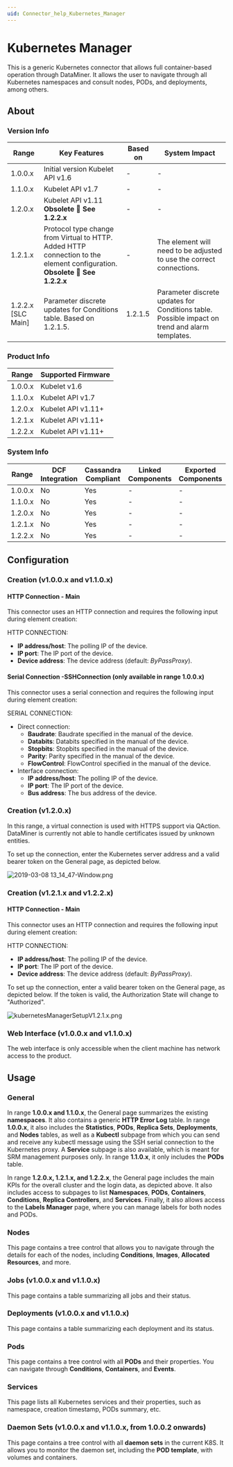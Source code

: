 ```yaml
---
uid: Connector_help_Kubernetes_Manager
---
```


# Kubernetes Manager

This is a generic Kubernetes connector that allows full container-based operation through DataMiner. It allows the user to navigate through all Kubernetes namespaces and consult nodes, PODs, and deployments, among others.

## About

### Version Info

| **Range**            | **Key Features**                                                                                                         | **Based on** | **System Impact**                                                                              |
|----------------------|--------------------------------------------------------------------------------------------------------------------------|--------------|------------------------------------------------------------------------------------------------|
| 1.0.0.x              | Initial version Kubelet API v1.6                                                                                         | \-           | \-                                                                                             |
| 1.1.0.x              | Kubelet API v1.7                                                                                                         | \-           | \-                                                                                             |
| 1.2.0.x              | Kubelet API v1.11 **Obsolete  See 1.2.2.x**                                                                              | \-           | \-                                                                                             |
| 1.2.1.x              | Protocol type change from Virtual to HTTP. Added HTTP connection to the element configuration. **Obsolete  See 1.2.2.x** | \-           | The element will need to be adjusted to use the correct connections.                           |
| 1.2.2.x \[SLC Main\] | Parameter discrete updates for Conditions table. Based on 1.2.1.5.                                                       | 1.2.1.5      | Parameter discrete updates for Conditions table. Possible impact on trend and alarm templates. |

### Product Info

| Range     | Supported Firmware     |
|-----------|------------------------|
| 1.0.0.x   | Kubelet v1.6           |
| 1.1.0.x   | Kubelet API v1.7       |
| 1.2.0.x   | Kubelet API v1.11+     |
| 1.2.1.x   | Kubelet API v1.11+     |
| 1.2.2.x   | Kubelet API v1.11+     |

### System Info

| Range     | DCF Integration     | Cassandra Compliant     | Linked Components     | Exported Components     |
|-----------|---------------------|-------------------------|-----------------------|-------------------------|
| 1.0.0.x   | No                  | Yes                     | \-                    | \-                      |
| 1.1.0.x   | No                  | Yes                     | \-                    | \-                      |
| 1.2.0.x   | No                  | Yes                     | \-                    | \-                      |
| 1.2.1.x   | No                  | Yes                     | \-                    | \-                      |
| 1.2.2.x   | No                  | Yes                     | \-                    | \-                      |

## Configuration

### Creation (v1.0.0.x and v1.1.0.x)

#### HTTP Connection - Main

This connector uses an HTTP connection and requires the following input during element creation:

HTTP CONNECTION:

- **IP address/host**: The polling IP of the device.
- **IP port**: The IP port of the device.
- **Device address**: The device address (default: *ByPassProxy*).

#### Serial Connection -SSHConnection (only available in range 1.0.0.x)

This connector uses a serial connection and requires the following input during element creation:

SERIAL CONNECTION:

- Direct connection:
  - **Baudrate**: Baudrate specified in the manual of the device.
  - **Databits**: Databits specified in the manual of the device.
  - **Stopbits**: Stopbits specified in the manual of the device.
  - **Parity**: Parity specified in the manual of the device.
  - **FlowControl**: FlowControl specified in the manual of the device.
- Interface connection:
  - **IP address/host**: The polling IP of the device.
  - **IP port**: The IP port of the device.
  - **Bus address**: The bus address of the device.

### Creation (v1.2.0.x)

In this range, a virtual connection is used with HTTPS support via QAction. DataMiner is currently not able to handle certificates issued by unknown entities.

To set up the connection, enter the Kubernetes server address and a valid bearer token on the General page, as depicted below.

![2019-03-08 13_14_47-Window.png](~/connector/images/Kubernetes_Manager_2019-03-08_13_14_47-Window.png)

### Creation (v1.2.1.x and v1.2.2.x)

#### HTTP Connection - Main

This connector uses an HTTP connection and requires the following input during element creation:

HTTP CONNECTION:

- **IP address/host**: The polling IP of the device.
- **IP port**: The IP port of the device.
- **Device address**: The device address (default: *ByPassProxy*).

To set up the connection, enter a valid bearer token on the General page, as depicted below. If the token is valid, the Authorization State will change to "Authorized".

![kubernetesManagerSetupV1.2.1.x.png](~/connector/images/Kubernetes_Manager_kubernetesManagerSetupV1.2.1.x.png)

### Web Interface (v1.0.0.x and v1.1.0.x)

The web interface is only accessible when the client machine has network access to the product.

## Usage

### General

In range **1.0.0.x and 1.1.0.x**, the General page summarizes the existing **namespaces**. It also contains a generic **HTTP Error Log** table. In range **1.0.0.x**, it also includes the **Statistics**, **PODs**, **Replica Sets**, **Deployments**, and **Nodes** tables, as well as a **Kubectl** subpage from which you can send and receive any kubectl message using the SSH serial connection to the Kubernetes proxy. A **Service** subpage is also available, which is meant for SRM management purposes only. In range **1.1.0.x**, it only includes the **PODs** table.

In range **1.2.0.x, 1.2.1.x, and 1.2.2.x**, the General page includes the main KPIs for the overall cluster and the login data, as depicted above. It also includes access to subpages to list **Namespaces**, **PODs**, **Containers**, **Conditions**, **Replica Controllers**, and **Services**. Finally, it also allows access to the **Labels Manager** page, where you can manage labels for both nodes and PODs.

### Nodes

This page contains a tree control that allows you to navigate through the details for each of the nodes, including **Conditions**, **Images**, **Allocated Resources**, and more.

### Jobs (v1.0.0.x and v1.1.0.x)

This page contains a table summarizing all jobs and their status.

### Deployments (v1.0.0.x and v1.1.0.x)

This page contains a table summarizing each deployment and its status.

### Pods

This page contains a tree control with all **PODs** and their properties. You can navigate through **Conditions**, **Containers**, and **Events**.

### Services

This page lists all Kubernetes services and their properties, such as namespace, creation timestamp, PODs summary, etc.

### Daemon Sets (v1.0.0.x and v1.1.0.x, from 1.0.0.2 onwards)

This page contains a tree control with all **daemon sets** in the current K8S. It allows you to monitor the daemon set, including the **POD template**, with volumes and containers.
